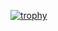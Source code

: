 [![trophy](https://github-profile-trophy.vercel.app/?username=NextatNishizawa)](https://github.com/ryo-ma/github-profile-trophy)
